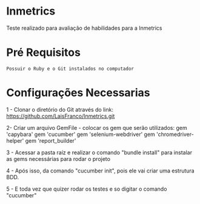 # Inmetrics
Teste realizado para avaliação de habilidades para a Inmetrics

# Pré Requisitos

    Possuir o Ruby e o Git instalados no computador
    
# Configurações Necessarias
1 - Clonar o diretório do Git através do link: https://github.com/LaisFranco/Inmetrics.git
    
2- Criar um arquivo GemFile - colocar os gem que serão utilizados: 
    gem 'capybara'
    gem 'cucumber'
    gem 'selenium-webdriver'
    gem 'chromedriver-helper'
    gem 'report_builder'
    
3 - Acessar a pasta raíz e realizar o comando "bundle install" para instalar as gems necessárias para rodar o projeto
    
4 - Após isso, da comando "cucumber init", pois ele vai criar uma estrutura BDD.
    
5 - E toda vez que quizer rodar os testes e so digitar o comando "cucumber"
   

